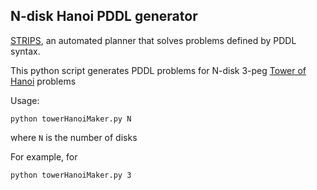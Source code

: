 N-disk Hanoi PDDL generator
---

[STRIPS](http://en.wikipedia.org/wiki/STRIPS), an automated planner that solves problems defined by PDDL syntax.

This python script generates PDDL problems for N-disk 3-peg [Tower of Hanoi](http://en.wikipedia.org/wiki/Tower_of_hanoi) problems


Usage:

    python towerHanoiMaker.py N

where `N` is the number of disks

For example, for 

    python towerHanoiMaker.py 3